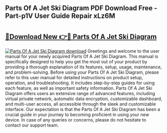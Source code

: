 ## Parts Of A Jet Ski Diagram PDF Download Free - Part-p1V User Guide Repair xLz6M

# <h2><a href="http://dfu956w.blite.top/?on=Parts+Of+A+Jet+Ski+Diagram">🔗Download New 👉🔴 Parts Of A Jet Ski Diagram</a></h2>

[![Parts Of A Jet Ski Diagram download](https://i.imgur.com/lujVjoI.png)](http://dfu956w.blite.top/?on=Parts+Of+A+Jet+Ski+Diagram)
Greetings and welcome to the user manual for your newly acquired Parts Of A Jet Ski Diagram. This manual is specifically designed to help you get the most out of your product by providing a thorough explanation of its features, setup, usage, maintenance, and problem-solving. Before using your Parts Of A Jet Ski Diagram, please refer to this user manual for detailed instructions on product setup, operation, and troubleshooting. It includes step-by-step guides for using each feature, as well as important safety information. Parts Of A Jet Ski Diagram offers users an extensive range of advanced features, including virtual private network, automatic data encryption, customizable dashboard, and multi-user access, all accessible through the sleek and customizable interface. Our expectation is that the Parts Of A Jet Ski Diagram has been a crucial guide in your journey to becoming proficient in using your new device. In case of any queries or concerns, please do not hesitate to contact our support team.
